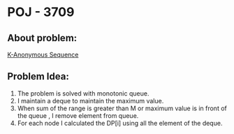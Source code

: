 # POJ - 3709
## About problem:  
[K-Anonymous Sequence](https://vjudge.net/problem/POJ-3709)
  

## Problem Idea:  

 1. The problem is solved with monotonic queue.
 2. I maintain a deque to maintain the maximum value.
 3. When sum of the range is greater than M  or maximum value is in front of the queue , I remove element from queue.
 4. For each node I calculated the DP[i] using all the element of the deque.
<!--stackedit_data:
eyJoaXN0b3J5IjpbLTE3NDc0ODMxNTVdfQ==
-->